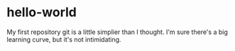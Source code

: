 # hello-world
My first repository 
git is a little simplier than I thought. I'm sure there's a big learning curve, but it's not intimidating. 
